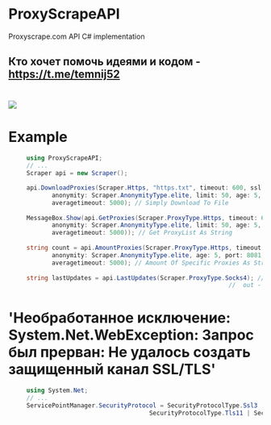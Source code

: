 # ProxyScrapeAPI
Proxyscrape.com API C# implementation
## Кто хочет помочь идеями и кодом - https://t.me/temnij52
# [![](https://img.shields.io/nuget/v/ProxyScrapeAPI?color=red&logo=TEMNIJ&logoColor=red&style=flat-square)](https://www.nuget.org/packages/ProxyScrapeAPI/)
# Example
``` csharp
     using ProxyScrapeAPI;
     // ...
     Scraper api = new Scraper();

     api.DownloadProxies(Scraper.Https, "https.txt", timeout: 600, ssl: Scraper.SSLType.yes,
            anonymity: Scraper.AnonymityType.elite, limit: 50, age: 5, port: 8081,
            averagetimeout: 5000); // Simply Download To File
            
     MessageBox.Show(api.GetProxies(Scraper.ProxyType.Https, timeout: 600, ssl: Scraper.SSLType.yes,
            anonymity: Scraper.AnonymityType.elite, limit: 50, age: 5, port: 8081,
            averagetimeout: 5000)); // Get ProxyList As String
            
     string count = api.AmountProxies(Scraper.ProxyType.Https, timeout: 600, ssl: Scraper.SSLType.yes,
            anonymity: Scraper.AnonymityType.elite, age: 5, port: 8081,
            averagetimeout: 5000); // Amount Of Specific Proxies As String
            
     string lastUpdates = api.LastUpdates(Scraper.ProxyType.Socks4); // Get Time Of Last Update Proxies;
                                                             //  out - "Around 54 seconds ago"
```

# 'Необработанное исключение: System.Net.WebException: Запрос был прерван: Не удалось создать защищенный канал SSL/TLS'
``` csharp
     using System.Net;
     // ...
     ServicePointManager.SecurityProtocol = SecurityProtocolType.Ssl3 | SecurityProtocolType.Tls |
                                       SecurityProtocolType.Tls11 | SecurityProtocolType.Tls12;
```

